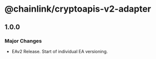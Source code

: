 # @chainlink/cryptoapis-v2-adapter

## 1.0.0

### Major Changes

- EAv2 Release. Start of individual EA versioning.
